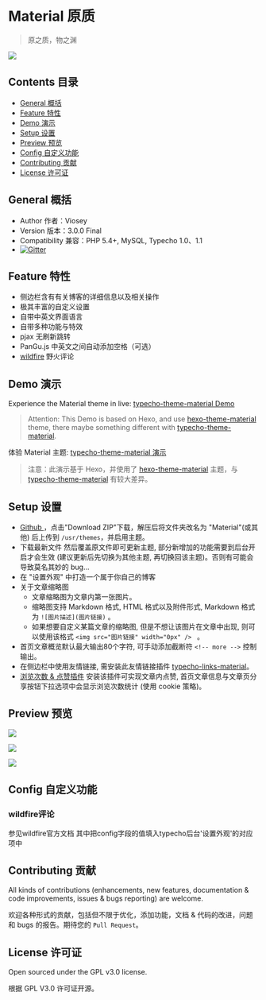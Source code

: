 # Material 原质

>原之质，物之渊

![](https://qiniu.viosey.com/img/Material-Phone-Render.png)


## Contents 目录

- [General 概括](#general-概括)
- [Feature 特性](#feature-特性)
- [Demo 演示](#demo-演示)
- [Setup 设置](#setup-设置)
- [Preview 预览](#preview-预览)
- [Config 自定义功能](#config-自定义功能)
- [Contributing 贡献](#contributing-贡献)
- [License 许可证](#license-许可证)


## General 概括

- Author 作者：Viosey
- Version 版本：3.0.0 Final
- Compatibility 兼容：PHP 5.4+, MySQL, Typecho 1.0、1.1
- [![Gitter](https://img.shields.io/gitter/room/material-theme/typecho.svg?style=flat-square)](https://gitter.im/material-theme/typecho?utm_source=share-link&utm_medium=link&utm_campaign=share-link)


## Feature 特性

- 侧边栏含有有关博客的详细信息以及相关操作
- 极其丰富的自定义设置
- 自带中英文界面语言
- 自带多种功能与特效
- pjax 无刷新跳转
- PanGu.js 中英文之间自动添加空格（可选）
- [wildfire](https://github.com/cheng-kang/wildfire) 野火评论

## Demo 演示

Experience the Material theme in live: [typecho-theme-material Demo](https://blog.viosey.com)

>Attention: This Demo is based on Hexo, and use [hexo-theme-material](https://github.com/viosey/hexo-theme-material) theme, there maybe something different with [typecho-theme-material](https://github.com/viosey/typecho-theme-material).

体验 Material 主题: [typecho-theme-material 演示](https://blog.viosey.com)

>注意：此演示基于 Hexo，并使用了 [hexo-theme-material](https://github.com/viosey/hexo-theme-material) 主题，与 [typecho-theme-material](https://github.com/viosey/typecho-theme-material) 有较大差异。

## Setup 设置

- [Github ](https://github.com/manyang901/material/releases)，点击"Download ZIP"下载，解压后将文件夹改名为 "Material"(或其他) 后上传到 `/usr/themes`，并启用主题。
- 下载最新文件 然后覆盖原文件即可更新主题, 部分新增加的功能需要到后台开启才会生效 (建议更新后先切换为其他主题, 再切换回该主题)。否则有可能会导致莫名其妙的 bug...
- 在 "设置外观" 中打造一个属于你自己的博客
- 关于文章缩略图
	- 文章缩略图为文章内第一张图片。
	- 缩略图支持 Markdown 格式, HTML 格式以及附件形式, Markdown 格式为 `![图片描述](图片链接)` 。
	- 如果想要自定义某篇文章的缩略图, 但是不想让该图片在文章中出现, 则可以使用该格式 `<img src="图片链接" width="0px" /> ` 。
- 首页文章概览默认最大输出80个字符, 可手动添加截断符 `<!-- more -->` 控制输出。
- 在侧边栏中使用友情链接, 需安装此友情链接插件  [typecho-links-material](https://github.com/viosey/typecho-links-material)。
- [浏览次数 & 点赞插件](https://github.com/manyang901/TeStat/archive/1.0.0.zip) 安装该插件可实现文章内点赞, 首页文章信息与文章页分享按钮下拉选项中会显示浏览次数统计 (使用 cookie 策略)。


## Preview 预览


![](https://qiniu.viosey.com/img/typecho-theme-material-screenshot.jpg)

![](https://qiniu.viosey.com/img/typecho-theme-material-vertical.jpg)

![](https://qiniu.viosey.com/img/TM-2.0-Rem-1.png)



## Config 自定义功能

### wildfire评论

参见wildfire官方文档
其中把config字段的值填入typecho后台'设置外观'的对应项中



## Contributing 贡献

All kinds of contributions (enhancements, new features, documentation & code improvements, issues & bugs reporting) are welcome.

欢迎各种形式的贡献，包括但不限于优化，添加功能，文档 & 代码的改进，问题和 bugs 的报告。期待您的 `Pull Request`。


## License 许可证

Open sourced under the GPL v3.0 license.

根据 GPL V3.0 许可证开源。

<!--stackedit_data:
eyJoaXN0b3J5IjpbLTU1MTIxMjI0MF19
-->